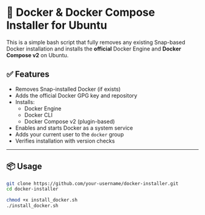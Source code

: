 # 🐳 Docker & Docker Compose Installer for Ubuntu

This is a simple bash script that fully removes any existing Snap-based Docker installation and installs the **official** Docker Engine and **Docker Compose v2** on Ubuntu.

## ✅ Features

- Removes Snap-installed Docker (if exists)
- Adds the official Docker GPG key and repository
- Installs:
  - Docker Engine
  - Docker CLI
  - Docker Compose v2 (plugin-based)
- Enables and starts Docker as a system service
- Adds your current user to the `docker` group
- Verifies installation with version checks

---

## 📦 Usage

```bash
git clone https://github.com/your-username/docker-installer.git
cd docker-installer

chmod +x install_docker.sh
./install_docker.sh
